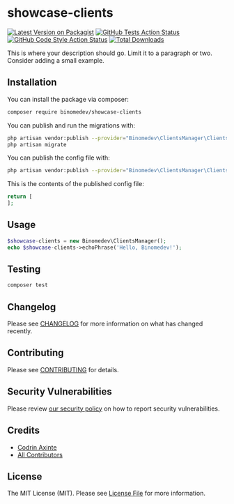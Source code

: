 # showcase-clients

[![Latest Version on Packagist](https://img.shields.io/packagist/v/binomedev/showcase-clients.svg?style=flat-square)](https://packagist.org/packages/binomedev/showcase-clients)
[![GitHub Tests Action Status](https://img.shields.io/github/workflow/status/binomedev/showcase-clients/run-tests?label=tests)](https://github.com/binomedev/showcase-clients/actions?query=workflow%3ATests+branch%3Amaster)
[![GitHub Code Style Action Status](https://img.shields.io/github/workflow/status/binomedev/showcase-clients/Check%20&%20fix%20styling?label=code%20style)](https://github.com/binomedev/showcase-clients/actions?query=workflow%3A"Check+%26+fix+styling"+branch%3Amaster)
[![Total Downloads](https://img.shields.io/packagist/dt/binomedev/showcase-clients.svg?style=flat-square)](https://packagist.org/packages/binomedev/showcase-clients)


This is where your description should go. Limit it to a paragraph or two. Consider adding a small example.

## Installation

You can install the package via composer:

```bash
composer require binomedev/showcase-clients
```

You can publish and run the migrations with:

```bash
php artisan vendor:publish --provider="Binomedev\ClientsManager\ClientsManagerServiceProvider" --tag="showcase-clients-migrations"
php artisan migrate
```

You can publish the config file with:
```bash
php artisan vendor:publish --provider="Binomedev\ClientsManager\ClientsManagerServiceProvider" --tag="showcase-clients-config"
```

This is the contents of the published config file:

```php
return [
];
```

## Usage

```php
$showcase-clients = new Binomedev\ClientsManager();
echo $showcase-clients->echoPhrase('Hello, Binomedev!');
```

## Testing

```bash
composer test
```

## Changelog

Please see [CHANGELOG](CHANGELOG.md) for more information on what has changed recently.

## Contributing

Please see [CONTRIBUTING](.github/CONTRIBUTING.md) for details.

## Security Vulnerabilities

Please review [our security policy](../../security/policy) on how to report security vulnerabilities.

## Credits

- [Codrin Axinte](https://github.com/codrin-axinte)
- [All Contributors](../../contributors)

## License

The MIT License (MIT). Please see [License File](LICENSE.md) for more information.
